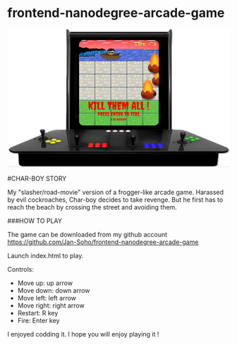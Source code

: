 frontend-nanodegree-arcade-game
===============================

![arcade-cabinet](https://github.com/Jan-Soho/frontend-nanodegree-arcade-game/blob/master/images/capture.png?raw=true)

#CHAR-BOY STORY

My "slasher/road-movie" version of a frogger-like arcade game.
Harassed by evil cockroaches, Char-boy decides to take revenge.
But he first has to reach the beach by crossing the street and avoiding them.

###HOW TO PLAY

The game can be downloaded from my github account
https://github.com/Jan-Soho/frontend-nanodegree-arcade-game

Launch index.html to play.

Controls:

* Move up: up arrow
* Move down: down arrow
* Move left: left arrow
* Move right: right arrow
* Restart: R key
* Fire: Enter key

I enjoyed codding it. I hope you will enjoy playing it !